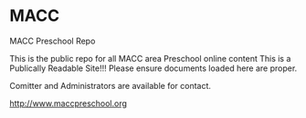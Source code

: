 MACC
====

MACC Preschool Repo

This is the public repo for all MACC area Preschool online content
This is a Publically Readable Site!!!
Please ensure documents loaded here are proper.

Comitter and Administrators are available for contact.

http://www.maccpreschool.org
